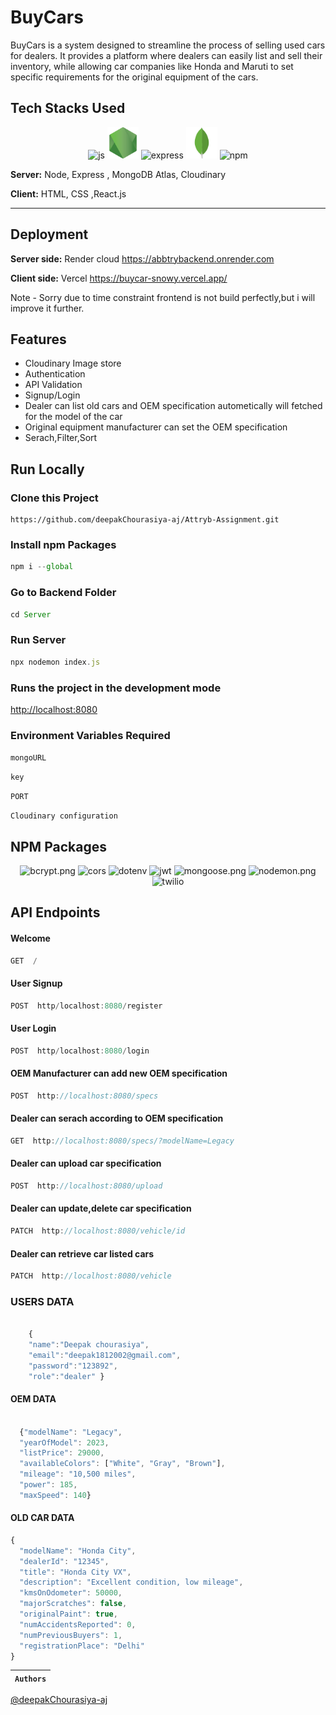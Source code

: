 
# BuyCars

BuyCars is a system designed to streamline the process of selling used cars for dealers. It provides a platform where dealers can easily list and sell their inventory, while allowing car companies like Honda and Maruti to set specific requirements for the original equipment of the cars.
## Tech Stacks Used

<p align = "center">
<img src="https://user-images.githubusercontent.com/25181517/117447155-6a868a00-af3d-11eb-9cfe-245df15c9f3f.png" alt="js" width="50" height="50"/>
<img src="https://raw.githubusercontent.com/PrinceCorwin/Useful-tech-icons/main/images/nodejs.png" alt="nodejs" width="50" height="50"/>
<img src="https://res.cloudinary.com/kc-cloud/images/f_auto,q_auto/v1651772163/expressjslogo/expressjslogo.webp?_i=AA" alt="express" width="50" height="50"/>
 <img src="https://raw.githubusercontent.com/PrinceCorwin/Useful-tech-icons/main/images/mongodb-leaf.png" alt="mongo" width="50" height="50"/> 
<img src="https://user-images.githubusercontent.com/25181517/121401671-49102800-c959-11eb-9f6f-74d49a5e1774.png" alt="npm" width="50" height="50"/>
  
</p>

**Server:** Node, Express , MongoDB Atlas, Cloudinary

**Client:** HTML, CSS ,React.js

<hr>

## Deployment

**Server side:** Render cloud https://abbtrybackend.onrender.com

**Client side:** Vercel https://buycar-snowy.vercel.app/

Note - Sorry due to time constraint frontend is not build perfectly,but i will improve it further.

## Features 
-  Cloudinary Image store
-  Authentication
-  API Validation
-  Signup/Login
-  Dealer can list old cars and OEM specification autometically will fetched for the model of the car 
-  Original equipment manufacturer can set the OEM specification
-  Serach,Filter,Sort

## Run Locally

### Clone this Project

```
https://github.com/deepakChourasiya-aj/Attryb-Assignment.git
```


### Install npm Packages

```javascript
npm i --global
```

### Go to Backend Folder
```javascript
cd Server
```

### Run Server
```javascript
npx nodemon index.js
```
### Runs the project in the development mode

[http://localhost:8080](http://localhost:8080)


### Environment Variables Required
`mongoURL`

`key`

`PORT`

`Cloudinary configuration`

## NPM Packages
<p align = "center">
<img src="https://repository-images.githubusercontent.com/139898859/9617c480-81c2-11ea-94fc-322231ead1f0" alt="bcrypt.png" width="70" height="50"/>
<img src="https://github.com/faraz412/cozy-passenger-4798/blob/main/Frontend/Files/cors.png?raw=true" alt="cors" width="70" height="50"/>
<img src="https://github.com/faraz412/cozy-passenger-4798/blob/main/Frontend/Files/download.png?raw=true" alt="dotenv" width="60" height="50"/>
<img src="https://github.com/faraz412/cozy-passenger-4798/blob/main/Frontend/Files/JWT.png?raw=true" alt="jwt" width="70" height="50"/>
<img src="https://4008838.fs1.hubspotusercontent-na1.net/hubfs/4008838/mogoose-logo.png" alt="mongoose.png" width="70" height="70"/>     
<img src="https://user-images.githubusercontent.com/13700/35731649-652807e8-080e-11e8-88fd-1b2f6d553b2d.png" alt="nodemon.png" width="50" height="50"/>
<img src="https://encrypted-tbn0.gstatic.com/images?q=tbn:ANd9GcSKZRJJRPM1V6XKXBLn2fnsy5VwmLW1uO9ixCfCYiZRwWeLKe2ukB17uzxRRyhZElgzn_E&usqp=CAU" alt="twilio" width="70" height="50"/>
</p>
   
   
## API Endpoints
   #### Welcome
```javascript
GET  /
```
  #### User Signup
```javascript
POST  http/localhost:8080/register
```
  #### User Login
```javascript
POST  http/localhost:8080/login
```
  #### OEM Manufacturer can add new OEM specification
```javascript
POST  http://localhost:8080/specs
```
  #### Dealer can serach according to OEM specification
```javascript
GET  http://localhost:8080/specs/?modelName=Legacy
```
  #### Dealer can upload car specification
```javascript
POST  http://localhost:8080/upload
```
  #### Dealer can update,delete car specification
```javascript
PATCH  http://localhost:8080/vehicle/id
```
  #### Dealer can retrieve car listed cars
```javascript
PATCH  http://localhost:8080/vehicle
```


 ### USERS DATA

```javascript

    {
    "name":"Deepak chourasiya",
    "email":"deepak1812002@gmail.com",
    "password":"123892",
    "role":"dealer" }
```


#### OEM DATA

```javascript

  {"modelName": "Legacy",
  "yearOfModel": 2023,
  "listPrice": 29000,
  "availableColors": ["White", "Gray", "Brown"],
  "mileage": "10,500 miles",
  "power": 185,
  "maxSpeed": 140}
```



#### OLD CAR DATA

```javascript
{
  "modelName": "Honda City",
  "dealerId": "12345",
  "title": "Honda City VX",
  "description": "Excellent condition, low mileage",
  "kmsOnOdometer": 50000,
  "majorScratches": false,
  "originalPaint": true,
  "numAccidentsReported": 0,
  "numPreviousBuyers": 1,
  "registrationPlace": "Delhi"
}

```

 
| `Authors` |
| :-------: | 

 
 [@deepakChourasiya-aj](https://github.com/deepakChourasiya-aj) 
 
 
